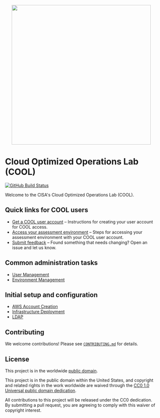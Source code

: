 <div align="center">
<img width="460" src="https://raw.githubusercontent.com/cisagov/cool-system/develop/assets/images/cool_logo.png">
</div>

# Cloud Optimized Operations Lab (COOL) #

[![GitHub Build Status](https://github.com/cisagov/cool-system/workflows/build/badge.svg)](https://github.com/cisagov/cool-system/actions)

Welcome to the CISA's Cloud Optimized Operations Lab (COOL).

## Quick links for COOL users ##

- [Get a COOL user account](https://github.com/cisagov/cool-system/wiki/Enrolling)
– Instructions for creating your user account for COOL access.
- [Access your assessment environment](https://github.com/cisagov/cool-system/wiki/Login-As-A-COOL-User)
– Steps for accessing your assessment environment with your COOL user
account.
- [Submit feedback](https://github.com/cisagov/cool-system/issues/new/choose) –
  Found something that needs changing?  Open an issue and let us know.

## Common administration tasks ##

- [User Management](/guides/admin/users.md)
- [Environment Management](/guides/admin/env.md)

## Initial setup and configuration ##

- [AWS Account Creation](/guides/initial/aws_accounts.md)
- [Infrastructure Deployment](/guides/initial/infra.md)
- [LDAP](/guides/initial/ldap.md)

## Contributing ##

We welcome contributions!  Please see [`CONTRIBUTING.md`](CONTRIBUTING.md) for
details.

## License ##

This project is in the worldwide [public domain](LICENSE).

This project is in the public domain within the United States, and
copyright and related rights in the work worldwide are waived through
the [CC0 1.0 Universal public domain
dedication](https://creativecommons.org/publicdomain/zero/1.0/).

All contributions to this project will be released under the CC0
dedication. By submitting a pull request, you are agreeing to comply
with this waiver of copyright interest.
